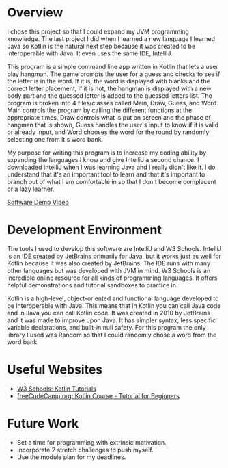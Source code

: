 # Overview

I chose this project so that I could expand my JVM programming knowledge. The last project I did when I learned a new language I learned Java so Kotlin is the natural next step because it was created to be interoperable with Java. It even uses the same IDE, IntelliJ.

This program is a simple command line app written in Kotlin that lets a user play hangman. The game prompts the user for a guess and checks to see if the letter is in the word. If it is, the word is displayed with blanks and the correct letter placement, if it is not, the hangman is displayed with a new body part and the guessed letter is added to the guessed letters list. The program is broken into 4 files/classes called Main, Draw, Guess, and Word. Main controls the program by calling the different functions at the appropriate times, Draw controls what is put on screen and the phase of hangman that is shown, Guess handles the user's input to know if it is valid or already input, and Word chooses the word for the round by randomly selecting one from it's word bank.

My purpose for writing this program is to increase my coding ability by expanding the languages I know and give IntelliJ a second chance. I downloaded IntelliJ when I was learning Java and I really didn't like it. I do understand that it's an important tool to learn and that it's important to branch out of what I am comfortable in so that I don't become complacent or a lazy learner. 

[Software Demo Video](http://youtube.link.goes.here)

# Development Environment

The tools I used to develop this software are IntelliJ and W3 Schools. IntelliJ is an IDE created by JetBrains primarily for Java, but it works just as well for Kotlin because it was also created by JetBrains. The IDE runs with many other languages but was developed with JVM in mind. W3 Schools is an incredible online resource for all kinds of programming languages. It offers helpful demonstrations and tutorial sandboxes to practice in. 

Kotlin is a high-level, object-oriented and functional language developed to be interoperable with Java. This means that in Kotlin you can call Java code and in Java you can call Kotlin code. It was created in 2010 by JetBrains and it was made to improve upon Java. It has simpler syntax, less specific variable declarations, and built-in null safety. For this program the only library I used was Random so that I could randomly chose a word from the word bank. 

# Useful Websites

- [W3 Schools: Kotlin Tutorials](https://www.w3schools.com/KOTLIN/index.php)
- [freeCodeCamp.org: Kotlin Course - Tutorial for Beginners](https://www.youtube.com/watch?v=F9UC9DY-vIUhttps://www.youtube.com/watch?v=F9UC9DY-vIU)

# Future Work

- Set a time for programming with extrinsic motivation.
- Incorporate 2 stretch challenges to push myself.
- Use the module plan for my deadlines.
